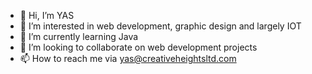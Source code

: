 - 👋 Hi, I’m YAS
- 👀 I’m interested in web development, graphic design and largely IOT
- 🌱 I’m currently learning Java
- 💞️ I’m looking to collaborate on web development projects
- 📫 How to reach me via yas@creativeheightsltd.com

<!---
samedyidana/samedyidana is a ✨ special ✨ repository because its `README.md` (this file) appears on your GitHub profile.
You can click the Preview link to take a look at your changes.
--->
